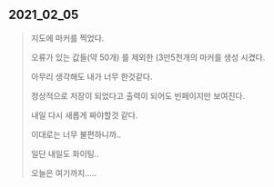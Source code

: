2021_02_05
---
> 지도에 마커를 찍었다.
>
> 오류가 있는 값들(약 50개) 를 제외한 (3만5천개의 마커를 생성 시켰다.
>
> 아무리 생각해도 내가 너무 한것같다.
>
> 정상적으로 저장이 되었다고 출력이 되어도 빈페이지만 보여진다.
>
> 내일 다시 새롭게 짜야할것 같다.
>
> 이대로는 너무 불편하니까..
>
> 일단 내일도 화이팅..
>
> 오늘은 여기까지.....
